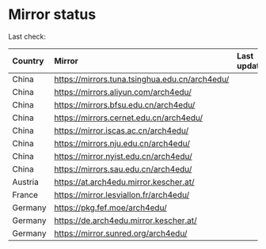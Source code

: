 <script src="./time.js"></script>
# Mirror status
Last check: <script type="text/javascript">localize(1712888925.4575438);</script>

|Country|Mirror|Last update|
|:------|:-----|:----------|
|China|https://mirrors.tuna.tsinghua.edu.cn/arch4edu/|<script type="text/javascript">localize(1712860396);</script>|
|China|https://mirrors.aliyun.com/arch4edu/|<script type="text/javascript">localize(1712860396);</script>|
|China|https://mirrors.bfsu.edu.cn/arch4edu/|<script type="text/javascript">localize(1712860396);</script>|
|China|https://mirrors.cernet.edu.cn/arch4edu/|<script type="text/javascript">localize(1712860396);</script>|
|China|https://mirror.iscas.ac.cn/arch4edu/|<script type="text/javascript">localize(1712860396);</script>|
|China|https://mirrors.nju.edu.cn/arch4edu/|<script type="text/javascript">localize(1712775527);</script>|
|China|https://mirror.nyist.edu.cn/arch4edu/|<script type="text/javascript">localize(1712860396);</script>|
|China|https://mirrors.sau.edu.cn/arch4edu/|<script type="text/javascript">localize(1712860396);</script>|
|Austria|https://at.arch4edu.mirror.kescher.at/|<script type="text/javascript">localize(1712860396);</script>|
|France|https://mirror.lesviallon.fr/arch4edu/|<script type="text/javascript">localize(1712860396);</script>|
|Germany|https://pkg.fef.moe/arch4edu/|<script type="text/javascript">localize(1712860396);</script>|
|Germany|https://de.arch4edu.mirror.kescher.at/|<script type="text/javascript">localize(1712860396);</script>|
|Germany|https://mirror.sunred.org/arch4edu/|<script type="text/javascript">localize(1712860396);</script>|

<script src="./tablefilter/tablefilter.js"></script>
<script src="./table.js"></script>